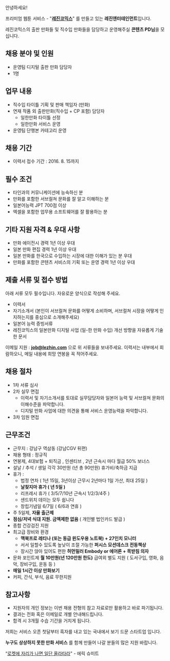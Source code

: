 안녕하세요!

프리미엄 웹툰 서비스 - "**[레진코믹스](http://www.lezhin.com)**" 를 만들고 있는 **레진엔터테인먼트**입니다.

레진코믹스의 출판 만화들 및 직수입 만화들을 담당하고 운영해주실 **콘텐츠 PD님**을 모십니다.

## 채용 분야 및 인원
- 운영팀 디지털 출판 만화 담당자
- 1명

## 업무 내용
- 직수입 타이틀 기획 및 판매 책임자 (만화)
- 연재 작품 외 출판만화(직수입 + CP 포함) 담당자
  - 일한만화 타이틀 선정
  - 일한만화 서비스 운영
- 운영팀 단행본 카테고리 운영

## 채용 기간
- 이력서 접수 기간 : 2016. 8. 15까지

## 필수 조건

- 타인과의 커뮤니케이션에 능숙하신 분
- 만화를 포함한 서브컬쳐 문화를 잘 알고 이해하는 분
- 일본어능력 JPT 700점 이상
- 엑셀을 포함한 업무용 소프트웨어를 잘 활용하는 분

## 기타 지원 자격 & 우대 사항

- 만화 에이전시 경력 1년 이상 우대
- 일본 만화 편집 경력 1년 이상 우대
- 일본 만화를 한국으로 수입하는 시장에 대한 이해가 있는 분 우대
- 만화를 포함한 콘텐츠 서비스의 기획 또는 운영 경력 1년 이상 우대

## 제출 서류 및 접수 방법

아래 서류 모두 필수입니다. 자유로운 양식으로 작성해 주세요.

- 이력서
- 자기소개서 (본인이 서브컬쳐 문화를 어떻게 소비하며, 서브컬쳐 시장을 어떻게 인지하는지를 중심으로 소개해주세요)
- 일본어 능력 증빙서류
- 레진코믹스의 일본만화 디지털 사업 (일-한 만화 수입) 개선 방향을 자유롭게 기술한 문서

이메일 지원 : **job@lezhin.com** 으로 위 서류들을 보내주세요. 이력서는 내부에서 회람하오니, 메일 내용에 희망 연봉을 꼭 적어주세요. 

## 채용 절차

- 1차 서류 심사
- 2차 실무 면접
  - 이력서 및 자기소개서를 토대로 실무담당자와 일본어 능력 및 서브컬쳐 문화의 이해수준을 파악합니다.
  - 디지털 만화 사업에 대한 의견을 통해 서비스 운영능력을 파악합니다.
- 3차 임원 면접

## 근무조건

- 근무지 : 강남구 역삼동 (강남CGV 뒤편)
- 채용 형태 : 정규직
- 연봉제, 4대보험 + 퇴직금 , 인센티브 , 2년 근속시 마다 월급 50% 보너스
- 설날 / 추석 / 생일 각각 30만원 (년 총 90만원) 휴가비/축하금 지급
- 휴가 : 
  - 법정 연차 ( 1년 15일, 3년이상 근무시 2년마다 1일 가산, 최대 25일 )
  - **날찾지마 휴가 ( 년 5일 )**
  - 리프레시 휴가 ( 3/5/7/10년 근속시 1/2/3/4주 )
  - 샌드위치 데이는 모두 쉽니다
  - 창립기념일 6/7일 ( 6/6과 연휴 )
- 주 5일제, **자율 출근제**
- **점심/저녁 식대 지원. 금액제한 없음** ( 개인별 법인카드 발급 )
- 종합 건강검진 지원
- 최고급 장비와 환경
  - **맥북프로 레티나 (또는 동급 윈도우용 노트북) + 27인치 모니터** 
  - 서서 일할수 있도록 높낮이 조절 가능한 **퍼시스 모션데스크 전동책상** 
  - 장시간 앉아 있어도 편한 **허먼밀러 Embody or 에어론 + 목받침 의자**
- 문화 포인트제 **월 10만원(년 120만원 한도)** 급여외 별도 지원 ( 도서구입, 영화, 음악, 장비구입, 운동 등 )
- **매일 1시간 이상 만화보기**
- 커피, 간식, 부식, 음료 무한지원

## 참고사항

- 지원자의 개인 정보는 이번 채용 전형의 참고 자료로만 활용하고 바로 파기됩니다.
- 결과는 전화 혹은 이메일로 개별 안내해드립니다.
- 합격 시 3개월 수습 기간을 거치게 됩니다.

저희는 서비스 오픈 첫달부터 흑자를 내고 있는 국내에서 보기 드문 스타트업 입니다.

**누구도 상상하지 못한 만화 서비스** 를 함께 만들어 나갈 분들의 많은 지원 바랍니다.

“[로켓에 자리가 나면 일단 올라타라](http://estima.wordpress.com/2012/05/28/sheryl/)" - 에릭 슈미트
